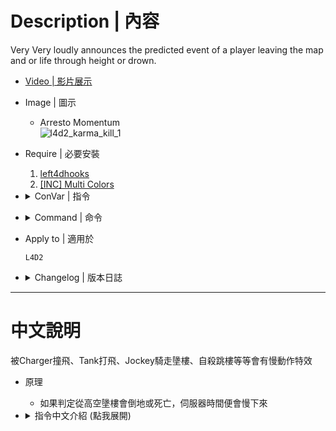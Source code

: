 # Description | 內容
Very Very loudly announces the predicted event of a player leaving the map and or life through height or drown.

* [Video | 影片展示](https://youtu.be/ID5Zxj0QHwg)

* Image | 圖示
    * Arresto Momentum
    <br/>![l4d2_karma_kill_1](image/l4d2_karma_kill_1.gif)

* Require | 必要安裝
    1. [left4dhooks](https://forums.alliedmods.net/showthread.php?t=321696)
    2. [[INC] Multi Colors](https://github.com/fbef0102/L4D1_2-Plugins/releases/tag/Multi-Colors)

* <details><summary>ConVar | 指令</summary>

    * cfg/sourcemod/l4d2_karma_kill.cfg
        ```php
        // Enable karma jumping. Karma jumping only registers on confirmed kills.
        l4d2_karma_jump "1"

        // Award a confirmed karma maker with a player_death event.
        l4d2_karma_award_confirmed "1"

        // Damage to award on confirmed kills, or -1 to disable. Requires _karma_award_confirmed set to 1
        l4d2_karma_damage_award_confirmed "300"

        // Whenever or not to make karma announce only happen upon death.
        l4d2_karma_only_confirmed "0"

        // How long does Time get slowed for the server
        l4d2_karma_kill_slowtime_on_server "5.0"

        // How long does Time get slowed for the karma couple (Infected atacker and Survivor victim only)
        l4d2_karma_kill_slowtime_on_couple "3.0"

        // How slow Time gets. Hardwired to minimum 0.03 or the server crashes
        l4d2_karma_kill_slowspeed "0.2"

        // Turn Karma Kills on and off 
        l4d2_karma_kill_enabled "1"

        // 0 - Entire Server gets slowed, 1 - Only Infected atacker and Survivor victim do
        l4d2_karma_kill_slowmode "0"

        // If slowmode is 0, how long does it take for the next karma to freeze the entire map. Begins counting from the end of the previous freeze
        l4d2_karma_kill_cooldown "0.0"

        // Allow karma victims to be revived with defibrillator? 0 - No, 1 - Yes.
        l4d2_karma_kill_allow_defib "0"
        ```
</details>

* <details><summary>Command | 命令</summary>

    None
</details>

* Apply to | 適用於
    ```
    L4D2
    ```

* <details><summary>Changelog | 版本日誌</summary>

    * v1.0h (2024-1-13)
        * Remove some useless cvars
        * Remove stupid <autoexecconfig>
        * Remove <updater>
        * Fix error: timer invalid handle
        * Add <multicolors>
        * Remove Tag
        * Fix error: client is not in game
        * Optimize code

    * v4.8
        * [Original Plugin By AtomicStryker, Eyal282](https://forums.alliedmods.net/showthread.php?t=336225)
</details>

- - - -
# 中文說明
被Charger撞飛、Tank打飛、Jockey騎走墬樓、自殺跳樓等等會有慢動作特效

* 原理
    * 如果判定從高空墬樓會倒地或死亡，伺服器時間便會慢下來

* <details><summary>指令中文介紹 (點我展開)</summary>

    * cfg/sourcemod/l4d2_karma_kill.cfg
        ```php
        // 為1時，玩家自己跳樓自殺也會有慢動作效果
        l4d2_karma_jump "1"

        // 為1時，抓人的特感如果攻擊人類死亡並且有慢動作特效，則特感會有獎勵分數 (對抗模式用)
        l4d2_karma_award_confirmed "1"

        // 獎勵分數 (對抗模式用) [-1=關閉，_award_confirmed 的指令值必須為1]
        l4d2_karma_damage_award_confirmed "300"

        // 為1時，只有倖存者死亡才會有提示
        l4d2_karma_only_confirmed "0"

        // 慢動作維持多久時間?
        l4d2_karma_kill_slowtime_on_server "5.0"

        // 如果 _kill_slowmode 為 1，抓人的特感與被抓的倖存者，兩個人的慢動作維持多久時間?
        l4d2_karma_kill_slowtime_on_couple "3.0"

        // 如果 _kill_slowmode 為 1，抓人的特感與被抓的倖存者，兩個人的慢動作速度? (最小值0.03)
        l4d2_karma_kill_slowspeed "0.2"

        // 為1時，慢動作時有音效
        l4d2_karma_kill_enabled "1"

        // 0 - 整個伺服器的時間都會慢下來, 1 - 只有抓人的特感與被抓的倖存者，兩個人的時間會慢下來
        l4d2_karma_kill_slowmode "0"

        // 如果 _kill_slowmode 為 0，下一次再觸發慢動作效果的冷卻時間
        l4d2_karma_kill_cooldown "0.0"

        // 為1時，慢動作效果而死亡的倖存者屍體可以使用電擊器復活
        l4d2_karma_kill_allow_defib "0"
        ```
</details>
